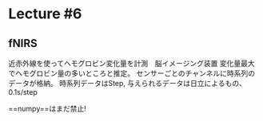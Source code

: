 # Lecture #6

## fNIRS
近赤外線を使ってヘモグロビン変化量を計測　脳イメージング装置
変化量最大でヘモグロビン量の多いところと推定。
センサーごとのチャンネルに時系列のデータが格納。
時系列データはStep, 与えられるデータは日立によるもの、0.1s/step

==numpy==はまだ禁止!
